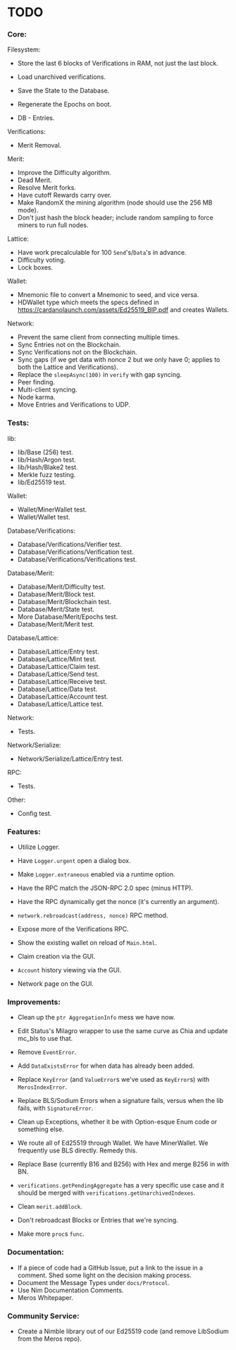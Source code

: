 # TODO

### Core:
Filesystem:
- Store the last 6 blocks of Verifications in RAM, not just the last block.
- Load unarchived verifications.

- Save the State to the Database.

- Regenerate the Epochs on boot.

- DB - Entries.

Verifications:
- Merit Removal.

Merit:
- Improve the Difficulty algorithm.
- Dead Merit.
- Resolve Merit forks.
- Have cutoff Rewards carry over.
- Make RandomX the mining algorithm (node should use the 256 MB mode).
- Don't just hash the block header; include random sampling to force miners to run full nodes.

Lattice:
- Have work precalculable for 100 `Send`'s/`Data`'s in advance.
- Difficulty voting.
- Lock boxes.

Wallet:
- Mnemonic file to convert a Mnemonic to seed, and vice versa.
- HDWallet type which meets the specs defined in https://cardanolaunch.com/assets/Ed25519_BIP.pdf and creates Wallets.

Network:
- Prevent the same client from connecting multiple times.
- Sync Entries not on the Blockchain.
- Sync Verifications not on the Blockchain.
- Sync gaps (if we get data with nonce 2 but we only have 0; applies to both the Lattice and Verifications).
- Replace the `sleepAsync(100)` in `verify` with gap syncing.
- Peer finding.
- Multi-client syncing.
- Node karma.
- Move Entries and Verifications to UDP.

### Tests:
lib:
- lib/Base (256) test.
- lib/Hash/Argon test.
- lib/Hash/Blake2 test.
- Merkle fuzz testing.
- lib/Ed25519 test.

Wallet:
- Wallet/MinerWallet test.
- Wallet/Wallet test.

Database/Verifications:
- Database/Verifications/Verifier test.
- Database/Verifications/Verification test.
- Database/Verifications/Verifications test.

Database/Merit:
- Database/Merit/Difficulty test.
- Database/Merit/Block test.
- Database/Merit/Blockchain test.
- Database/Merit/State test.
- More Database/Merit/Epochs test.
- Database/Merit/Merit test.

Database/Lattice:
- Database/Lattice/Entry test.
- Database/Lattice/Mint test.
- Database/Lattice/Claim test.
- Database/Lattice/Send test.
- Database/Lattice/Receive test.
- Database/Lattice/Data test.
- Database/Lattice/Account test.
- Database/Lattice/Lattice test.

Network:
- Tests.

Network/Serialize:
- Network/Serialize/Lattice/Entry test.

RPC:
- Tests.

Other:
- Config test.

### Features:
- Utilize Logger.
- Have `Logger.urgent` open a dialog box.
- Make `Logger.extraneous` enabled via a runtime option.

- Have the RPC match the JSON-RPC 2.0 spec (minus HTTP).
- Have the RPC dynamically get the nonce (it's currently an argument).
- `network.rebroadcast(address, nonce)` RPC method.
- Expose more of the Verifications RPC.

- Show the existing wallet on reload of `Main.html`.
- Claim creation via the GUI.
- `Account` history viewing via the GUI.
- Network page on the GUI.

### Improvements:
- Clean up the `ptr AggregationInfo` mess we have now.
- Edit Status's Milagro wrapper to use the same curve as Chia and update mc_bls to use that.

- Remove `EventError`.
- Add `DataExistsError` for when data has already been added.
- Replace `KeyError` (and `ValueError`s we've used as `KeyError`s) with `MerosIndexError`.
- Replace BLS/Sodium Errors when a signature fails, versus when the lib fails, with `SignatureError`.
- Clean up Exceptions, whether it be with Option-esque Enum code or something else.

- We route all of Ed25519 through Wallet. We have MinerWallet. We frequently use BLS directly. Remedy this.
- Replace Base (currently B16 and B256) with Hex and merge B256 in with BN.

- `verifications.getPendingAggregate` has a very specific use case and it should be merged with `verifications.getUnarchivedIndexes`.

- Clean `merit.addBlock`.
- Don't rebroadcast Blocks or Entries that we're syncing.

- Make more `proc`s `func`.

### Documentation:
- If a piece of code had a GitHub Issue, put a link to the issue in a comment. Shed some light on the decision making process.
- Document the Message Types under `docs/Protocol`.
- Use Nim Documentation Comments.
- Meros Whitepaper.

### Community Service:
- Create a Nimble library out of our Ed25519 code (and remove LibSodium from the Meros repo).
